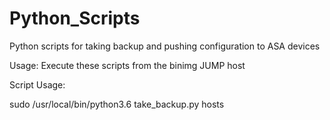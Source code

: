 # Python_Scripts
Python scripts for taking backup and pushing configuration to ASA devices

Usage:
Execute these scripts from the binimg JUMP host

Script Usage:


sudo /usr/local/bin/python3.6 take_backup.py hosts 
<calling python> <script name> <host file name>


sudo /usr/local/bin/python3.6 push_config_asa.py hosts config
<calling python> <script name> <host file name> <config file name>

Wiki: 




